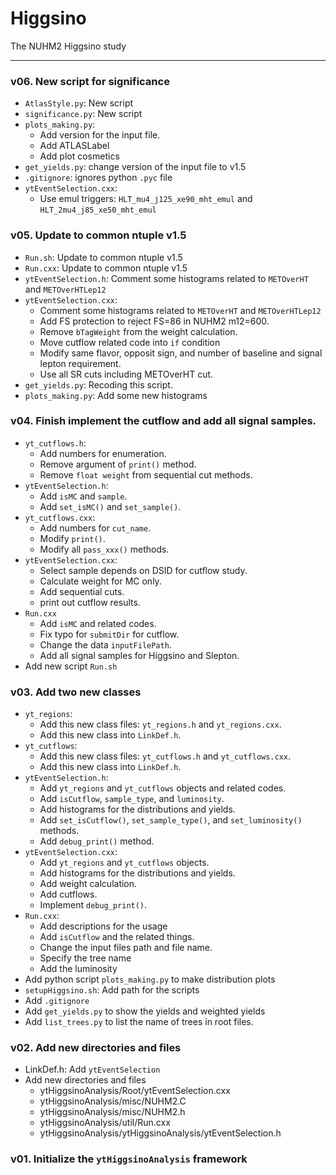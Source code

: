 # Higgsino
The NUHM2 Higgsino study

---

### v06. New script for significance
* `AtlasStyle.py`: New script
* `significance.py`: New script
* `plots_making.py`:
  * Add version for the input file.
  * Add ATLASLabel
  * Add plot cosmetics
* `get_yields.py`: change version of the input file to v1.5
* `.gitignore`: ignores python `.pyc` file
* `ytEventSelection.cxx`:
  * Use emul triggers: `HLT_mu4_j125_xe90_mht_emul` and `HLT_2mu4_j85_xe50_mht_emul`

### v05. Update to common ntuple v1.5
* `Run.sh`: Update to common ntuple v1.5
* `Run.cxx`: Update to common ntuple v1.5
* `ytEventSelection.h`: Comment some histograms related to `METOverHT` and `METOverHTLep12`
* `ytEventSelection.cxx`: 
  * Comment some histograms related to `METOverHT` and `METOverHTLep12`
  * Add FS protection to reject FS=86 in NUHM2 m12=600.
  * Remove `bTagWeight` from the weight calculation.
  * Move cutflow related code into `if` condition
  * Modify same flavor, opposit sign, and number of baseline and signal lepton requirement.
  * Use all SR cuts including METOverHT cut.
* `get_yields.py`: Recoding this script.
* `plots_making.py`: Add some new histograms


### v04. Finish implement the cutflow and add all signal samples.
* `yt_cutflows.h`:
  * Add numbers for enumeration.
  * Remove argument of `print()` method.
  * Remove `float weight` from sequential cut methods.
* `ytEventSelection.h`:
  * Add `isMC` and `sample`.
  * Add `set_isMC()` and `set_sample()`.
* `yt_cutflows.cxx`:
  * Add numbers for `cut_name`.
  * Modify `print()`.
  * Modify all `pass_xxx()` methods.
* `ytEventSelection.cxx`:
  * Select sample depends on DSID for cutflow study.
  * Calculate weight for MC only.
  * Add sequential cuts.
  * print out cutflow results.
* `Run.cxx`
  * Add `isMC` and related codes.
  * Fix typo for `submitDir` for cutflow.
  * Change the data `inputFilePath`.
  * Add all signal samples for Higgsino and Slepton.
* Add new script `Run.sh`


### v03. Add two new classes
* `yt_regions`:
  * Add this new class files: `yt_regions.h` and `yt_regions.cxx`.
  * Add this new class into `LinkDef.h`.
* `yt_cutflows`:
  * Add this new class files: `yt_cutflows.h` and `yt_cutflows.cxx`.
  * Add this new class into `LinkDef.h`.
* `ytEventSelection.h`:
  * Add `yt_regions` and `yt_cutflows` objects and related codes.
  * Add `isCutflow`, `sample_type`, and `luminosity`.
  * Add histograms for the distributions and yields.
  * Add `set_isCutflow()`, `set_sample_type()`, and `set_luminosity()` methods.
  * Add `debug_print()` method.
* `ytEventSelection.cxx`:
  * Add `yt_regions` and `yt_cutflows` objects.
  * Add histograms for the distributions and yields.
  * Add weight calculation.
  * Add cutflows.
  * Implement `debug_print()`.
* `Run.cxx`:
  * Add descriptions for the usage
  * Add `isCutflow` and the related things.
  * Change the input files path and file name.
  * Specify the tree name
  * Add the luminosity
* Add python script `plots_making.py` to make distribution plots
* `setupHiggsino.sh`: Add path for the scripts
* Add `.gitignore`
* Add `get_yields.py` to show the yields and weighted yields
* Add `list_trees.py` to list the name of trees in root files.


### v02. Add new directories and files
* LinkDef.h: Add `ytEventSelection`
* Add new directories and files
  * ytHiggsinoAnalysis/Root/ytEventSelection.cxx
  * ytHiggsinoAnalysis/misc/NUHM2.C
  * ytHiggsinoAnalysis/misc/NUHM2.h
  * ytHiggsinoAnalysis/util/Run.cxx
  * ytHiggsinoAnalysis/ytHiggsinoAnalysis/ytEventSelection.h

### v01. Initialize the `ytHiggsinoAnalysis` framework
